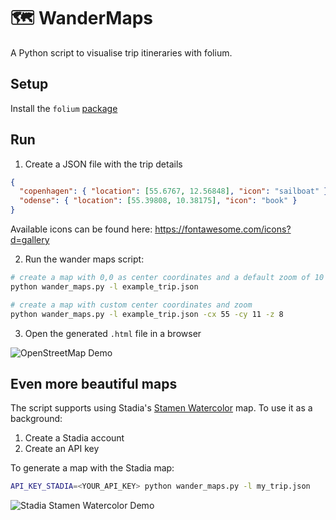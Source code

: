 # :world_map: WanderMaps

A Python script to visualise trip itineraries with folium.

## Setup

Install the `folium` [package](https://github.com/python-visualization/folium?tab=readme-ov-file#installation)

## Run

1. Create a JSON file with the trip details

```json
{
  "copenhagen": { "location": [55.6767, 12.56848], "icon": "sailboat" },
  "odense": { "location": [55.39808, 10.38175], "icon": "book" }
}
```

Available icons can be found here: https://fontawesome.com/icons?d=gallery

2. Run the wander maps script:

```sh
# create a map with 0,0 as center coordinates and a default zoom of 10
python wander_maps.py -l example_trip.json

# create a map with custom center coordinates and zoom
python wander_maps.py -l example_trip.json -cx 55 -cy 11 -z 8
```

3. Open the generated `.html` file in a browser

![OpenStreetMap Demo](../assets/map-openstreetmap.png)

## Even more beautiful maps

The script supports using Stadia's [Stamen Watercolor](https://stadiamaps.com/explore-the-map/#style=stamen_watercolor&map=10.22/55.718/12.4992) map. To use it as a background:

1. Create a Stadia account
2. Create an API key

To generate a map with the Stadia map:

```sh
API_KEY_STADIA=<YOUR_API_KEY> python wander_maps.py -l my_trip.json
```

![Stadia Stamen Watercolor Demo](../assets/map-stadia.png)
